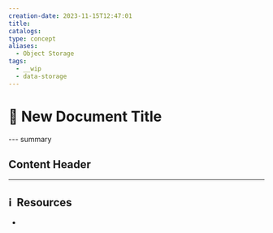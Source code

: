 ```yaml
---
creation-date: 2023-11-15T12:47:01
title: 
catalogs: 
type: concept
aliases:
  - Object Storage
tags:
  - __wip
  - data-storage
---
```


# 📓 New Document Title

--- summary 

## Content Header





---
## ℹ️  Resources
- 